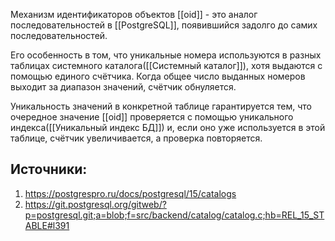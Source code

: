 Механизм идентификаторов объектов [[oid]] - это аналог последовательностей в [[PostgreSQL]], появившийся задолго до самих последовательностей.

Его особенность в том, что уникальные номера используются в разных таблицах системного каталога([[Системный каталог]]), хотя выдаются с помощью единого счётчика. Когда общее число выданных номеров выходит за диапазон значений, счётчик обнуляется.

Уникальность значений в конкретной таблице гарантируется тем, что очередное значение [[oid]] проверяется с помощью уникального индекса([[Уникальный индекс БД]]) и, если оно уже используется в этой таблице, счётчик увеличивается, а проверка повторяется.

## Источники:
1. https://postgrespro.ru/docs/postgresql/15/catalogs
2. https://git.postgresql.org/gitweb/?p=postgresql.git;a=blob;f=src/backend/catalog/catalog.c;hb=REL_15_STABLE#l391
